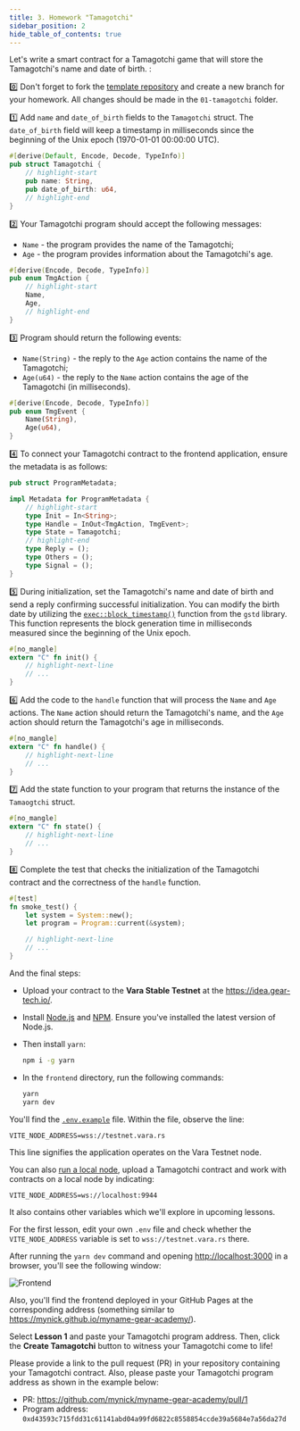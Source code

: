 ```yaml
---
title: 3. Homework "Tamagotchi"
sidebar_position: 2
hide_table_of_contents: true
---
```


Let's write a smart contract for a Tamagotchi game that will store the Tamagotchi's name and date of birth. :

0️⃣ Don't forget to fork the [template repository](https://github.com/gear-foundation/dapps-template-gear-academy) and create a new branch for your homework. All changes should be made in the `01-tamagotchi` folder.

1️⃣ Add `name` and `date_of_birth` fields to the `Tamagotchi` struct. The `date_of_birth` field will keep a timestamp in milliseconds since the beginning of the Unix epoch (1970-01-01 00:00:00 UTC).

```rust title="01-tamagotchi/io/src/lib.rs"
#[derive(Default, Encode, Decode, TypeInfo)]
pub struct Tamagotchi {
    // highlight-start
    pub name: String,
    pub date_of_birth: u64,
    // highlight-end
}
```

2️⃣ Your Tamagotchi program should accept the following messages:

- `Name` - the program provides the name of the Tamagotchi;
- `Age` - the program provides information about the Tamagotchi's age.

```rust title="01-tamagotchi/io/src/lib.rs"
#[derive(Encode, Decode, TypeInfo)]
pub enum TmgAction {
    // highlight-start
    Name,
    Age,
    // highlight-end
}
```

3️⃣ Program should return the following events:

- `Name(String)` - the reply to the `Age` action contains the name of the Tamagotchi;
- `Age(u64)` - the reply to the `Name` action contains the age of the Tamagotchi (in milliseconds).

```rust title="01-tamagotchi/io/src/lib.rs"
#[derive(Encode, Decode, TypeInfo)]
pub enum TmgEvent {
    Name(String),
    Age(u64),
}
```

4️⃣ To connect your Tamagotchi contract to the frontend application, ensure the metadata is as follows:

```rust title="01-tamagotchi/io/src/lib.rs"
pub struct ProgramMetadata;

impl Metadata for ProgramMetadata {
    // highlight-start
    type Init = In<String>;
    type Handle = InOut<TmgAction, TmgEvent>;
    type State = Tamagotchi;
    // highlight-end
    type Reply = ();
    type Others = ();
    type Signal = ();
}
```

5️⃣ During initialization, set the Tamagotchi's name and date of birth and send a reply confirming successful initialization. You can modify the birth date by utilizing the [`exec::block_timestamp()`](https://docs.gear.rs/gstd/exec/fn.block_timestamp.html) function from the `gstd` library. This function represents the block generation time in milliseconds measured since the beginning of the Unix epoch.

```rust title="01-tamagotchi/src/lib.rs"
#[no_mangle]
extern "C" fn init() {
    // highlight-next-line
    // ...
}
```

6️⃣ Add the code to the `handle` function that will process the `Name` and `Age` actions. The `Name` action should return the Tamagotchi's name, and the `Age` action should return the Tamagotchi's age in milliseconds.

```rust title="01-tamagotchi/src/lib.rs"
#[no_mangle]
extern "C" fn handle() {
    // highlight-next-line
    // ...
}
```

7️⃣ Add the state function to your program that returns the instance of the `Tamaogtchi` struct.

```rust title="01-tamagotchi/src/lib.rs"
#[no_mangle]
extern "C" fn state() {
    // highlight-next-line
    // ...
}
```

8️⃣ Complete the test that checks the initialization of the Tamagotchi contract and the correctness of the `handle` function.

```rust title="01-tamagotchi/tests/smoke.rs"
#[test]
fn smoke_test() {
    let system = System::new();
    let program = Program::current(&system);

    // highlight-next-line
    // ...
}
```

And the final steps:

- Upload your contract to the **Vara Stable Testnet** at the <https://idea.gear-tech.io/>.

- Install [Node.js](https://nodejs.org/en/download/) and [NPM](https://docs.npmjs.com/downloading-and-installing-node-js-and-npm). Ensure you've installed the latest version of Node.js.

- Then install `yarn`:

    ```bash
    npm i -g yarn
    ```

- In the `frontend` directory, run the following commands:

    ```bash
    yarn
    yarn dev
    ```

You'll find the [`.env.example`](https://github.com/gear-foundation/dapps-template-gear-academy/blob/master/frontend/.env.example) file. Within the file, observe the line:

```
VITE_NODE_ADDRESS=wss://testnet.vara.rs
```

This line signifies the application operates on the Vara Testnet node.

You can also [run a local node](https://wiki.gear-tech.io/docs/node/dev-net), upload a Tamagotchi contract and work with contracts on a local node by indicating:

```
VITE_NODE_ADDRESS=ws://localhost:9944
```

It also contains other variables which we'll explore in upcoming lessons.

For the first lesson, edit your own `.env` file and check whether the `VITE_NODE_ADDRESS` variable is set to `wss://testnet.vara.rs` there.

After running the `yarn dev` command and opening <http://localhost:3000> in a browser, you'll see the following window:

![Frontend](/img/08/frontend.jpg)

Also, you'll find the frontend deployed in your GitHub Pages at the corresponding address (something similar to <https://mynick.github.io/myname-gear-academy/>).

Select **Lesson 1** and paste your Tamagotchi program address. Then, click the **Create Tamagotchi** button to witness your Tamagotchi come to life!

Please provide a link to the pull request (PR) in your repository containing your Tamagotchi contract. Also, please paste your Tamagotchi program address as shown in the example below:

- PR: <https://github.com/mynick/myname-gear-academy/pull/1>
- Program address: `0xd43593c715fdd31c61141abd04a99fd6822c8558854ccde39a5684e7a56da27d`
